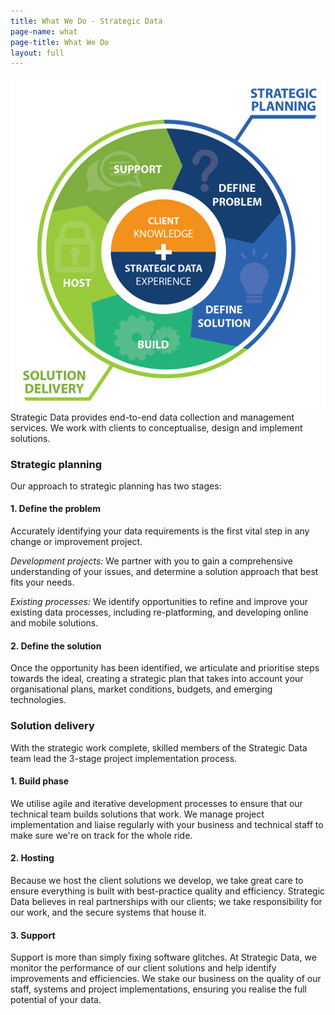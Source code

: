 ```yaml
---
title: What We Do - Strategic Data
page-name: what
page-title: What We Do
layout: full
---
```


<img class="img-responsive pull-right" src="/img/SD-web-diagram-draft-1.png"
alt="Strategic Planning and Solution Delivery Process "> Strategic Data
provides end-to-end data collection and management services. We work with
clients to conceptualise, design and implement solutions.

### Strategic planning

Our approach to strategic planning has two stages:

#### 1. Define the problem

Accurately identifying your data requirements is the first vital step in any change or improvement project.

*Development projects:* We partner with you to gain a comprehensive
understanding of your issues, and determine a solution approach that best fits
your needs.

*Existing processes:* We identify opportunities to refine and improve your
existing data processes, including re-platforming, and developing online and
mobile solutions.

#### 2. Define the solution

Once the opportunity has been identified, we articulate and prioritise steps
towards the ideal, creating a strategic plan that takes into account your
organisational plans, market conditions, budgets, and emerging technologies.

### Solution delivery

With the strategic work complete, skilled members of the Strategic Data team
lead the 3-stage project implementation process.

#### 1.	Build phase

We utilise agile and iterative development processes to ensure that our
technical team builds solutions that work. We manage project implementation and
liaise regularly with your business and technical staff to make sure we're on
track for the whole ride.

#### 2.	Hosting

Because we host the client solutions we develop, we take great care to ensure
everything is built with best-practice quality and efficiency. Strategic Data
believes in real partnerships with our clients; we take responsibility for our
work, and the secure systems that house it.

#### 3.	Support

Support is more than simply fixing software glitches. At Strategic Data, we
monitor the performance of our client solutions and help identify improvements
and efficiencies. We stake our business on the quality of our staff, systems
and project implementations, ensuring you realise the full potential of your
data.
